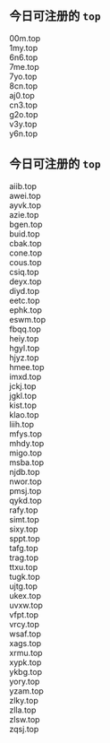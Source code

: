 
## 今日可注册的 `top`
>
00m.top   
1my.top   
6n6.top   
7me.top   
7yo.top   
8cn.top   
aj0.top   
cn3.top   
g2o.top   
v3y.top   
y6n.top   


## 今日可注册的 `top`
>
aiib.top   
awei.top   
ayvk.top   
azie.top   
bgen.top   
buid.top   
cbak.top   
cone.top   
cous.top   
csiq.top   
deyx.top   
diyd.top   
eetc.top   
ephk.top   
eswm.top   
fbqq.top   
heiy.top   
hgyl.top   
hjyz.top   
hmee.top   
imxd.top   
jckj.top   
jgkl.top   
kist.top   
klao.top   
liih.top   
mfys.top   
mhdy.top   
migo.top   
msba.top   
njdb.top   
nwor.top   
pmsj.top   
qykd.top   
rafy.top   
simt.top   
sixy.top   
sppt.top   
tafg.top   
trag.top   
ttxu.top   
tugk.top   
ujtg.top   
ukex.top   
uvxw.top   
vfpt.top   
vrcy.top   
wsaf.top   
xags.top   
xrmu.top   
xypk.top   
ykbg.top   
yory.top   
yzam.top   
zlky.top   
zlla.top   
zlsw.top   
zqsj.top   

